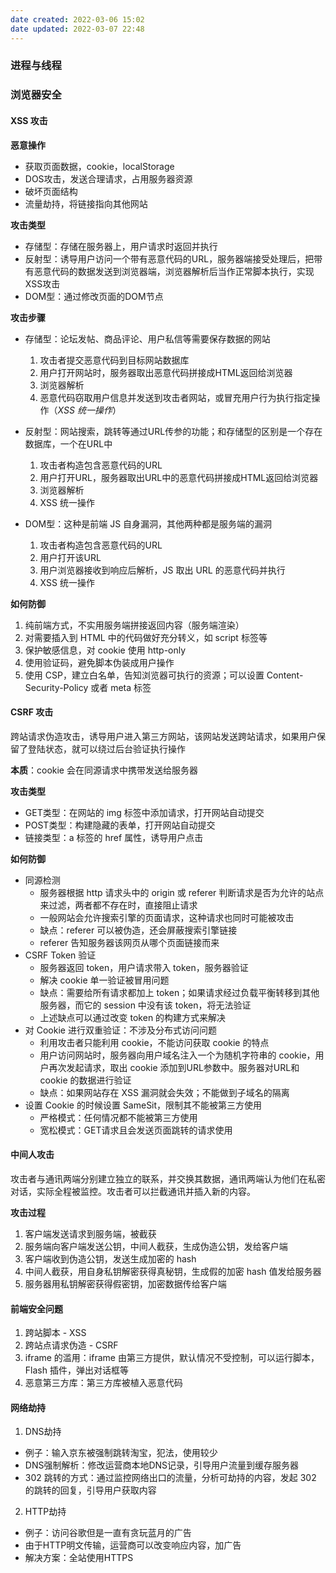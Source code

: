 ```yaml
---
date created: 2022-03-06 15:02
date updated: 2022-03-07 22:48
---
```


### 进程与线程

### 浏览器安全

#### XSS 攻击

**恶意操作**

- 获取页面数据，cookie，localStorage
- DOS攻击，发送合理请求，占用服务器资源
- 破坏页面结构
- 流量劫持，将链接指向其他网站

**攻击类型**

- 存储型：存储在服务器上，用户请求时返回并执行
- 反射型：诱导用户访问一个带有恶意代码的URL，服务器端接受处理后，把带有恶意代码的数据发送到浏览器端，浏览器解析后当作正常脚本执行，实现XSS攻击
- DOM型：通过修改页面的DOM节点

**攻击步骤**

- 存储型：论坛发帖、商品评论、用户私信等需要保存数据的网站
	1. 攻击者提交恶意代码到目标网站数据库
	2. 用户打开网站时，服务器取出恶意代码拼接成HTML返回给浏览器
	3. 浏览器解析
	4. 恶意代码窃取用户信息并发送到攻击者网站，或冒充用户行为执行指定操作（_XSS 统一操作_）

- 反射型：网站搜索，跳转等通过URL传参的功能；和存储型的区别是一个存在数据库，一个在URL中
	1. 攻击者构造包含恶意代码的URL
	2. 用户打开URL，服务器取出URL中的恶意代码拼接成HTML返回给浏览器
	3. 浏览器解析
	4. XSS 统一操作

- DOM型：这种是前端 JS 自身漏洞，其他两种都是服务端的漏洞
	1. 攻击者构造包含恶意代码的URL
	2. 用户打开该URL
	3. 用户浏览器接收到响应后解析，JS 取出 URL 的恶意代码并执行
	4. XSS 统一操作

**如何防御**

1. 纯前端方式，不实用服务端拼接返回内容（服务端渲染）
2. 对需要插入到 HTML 中的代码做好充分转义，如 script 标签等
3. 保护敏感信息，对 cookie 使用 http-only
4. 使用验证码，避免脚本伪装成用户操作
5. 使用 CSP，建立白名单，告知浏览器可执行的资源；可以设置 Content-Security-Policy 或者 meta 标签

#### CSRF 攻击

跨站请求伪造攻击，诱导用户进入第三方网站，该网站发送跨站请求，如果用户保留了登陆状态，就可以绕过后台验证执行操作

**本质**：cookie 会在同源请求中携带发送给服务器

**攻击类型**

- GET类型：在网站的 img 标签中添加请求，打开网站自动提交
- POST类型：构建隐藏的表单，打开网站自动提交
- 链接类型：a 标签的 href 属性，诱导用户点击

**如何防御**

- 同源检测
	- 服务器根据 http 请求头中的 origin 或 referer 判断请求是否为允许的站点来过滤，两者都不存在时，直接阻止请求
	- 一般网站会允许搜索引擎的页面请求，这种请求也同时可能被攻击
	- 缺点：referer 可以被伪造，还会屏蔽搜索引擎链接
	- referer 告知服务器该网页从哪个页面链接而来
- CSRF Token 验证
	- 服务器返回 token，用户请求带入 token，服务器验证
	- 解决 cookie 单一验证被冒用问题
	- 缺点：需要给所有请求都加上 token；如果请求经过负载平衡转移到其他服务器，而它的 session 中没有该 token，将无法验证
	- 上述缺点可以通过改变 token 的构建方式来解决
- 对 Cookie 进行双重验证：不涉及分布式访问问题
	- 利用攻击者只能利用 cookie，不能访问获取 cookie 的特点
	- 用户访问网站时，服务器向用户域名注入一个为随机字符串的 cookie，用户再次发起请求，取出 cookie 添加到URL参数中。服务器对URL和 cookie 的数据进行验证
	- 缺点：如果网站存在 XSS 漏洞就会失效；不能做到子域名的隔离
- 设置 Cookie 的时候设置 SameSit，限制其不能被第三方使用
	- 严格模式：任何情况都不能被第三方使用
	- 宽松模式：GET请求且会发送页面跳转的请求使用

#### 中间人攻击

攻击者与通讯两端分别建立独立的联系，并交换其数据，通讯两端认为他们在私密对话，实际全程被监控。攻击者可以拦截通讯并插入新的内容。

**攻击过程**

1. 客户端发送请求到服务端，被截获
2. 服务端向客户端发送公钥，中间人截获，生成伪造公钥，发给客户端
3. 客户端收到伪造公钥，发送生成加密的 hash
4. 中间人截获，用自身私钥解密获得真秘钥，生成假的加密 hash 值发给服务器
5. 服务器用私钥解密获得假密钥，加密数据传给客户端

#### 前端安全问题

1. 跨站脚本 - XSS
2. 跨站点请求伪造 - CSRF
3. iframe 的滥用：iframe 由第三方提供，默认情况不受控制，可以运行脚本，Flash 插件，弹出对话框等
4. 恶意第三方库：第三方库被植入恶意代码

#### 网络劫持

1. DNS劫持

- 例子：输入京东被强制跳转淘宝，犯法，使用较少
- DNS强制解析：修改运营商本地DNS记录，引导用户流量到缓存服务器
- 302 跳转的方式：通过监控网络出口的流量，分析可劫持的内容，发起 302 的跳转的回复，引导用户获取内容

2. HTTP劫持

- 例子：访问谷歌但是一直有贪玩蓝月的广告
- 由于HTTP明文传输，运营商可以改变响应内容，加广告
- 解决方案：全站使用HTTPS
